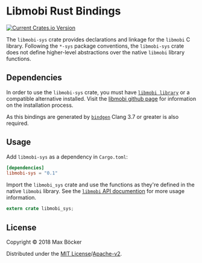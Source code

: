 

# Libmobi Rust Bindings
[![Current Crates.io Version](https://img.shields.io/crates/v/mobi-sys.svg)](https://crates.io/crates/mobi-sys)


The `libmobi-sys` crate provides declarations and linkage for the `libmobi` C library. Following the
`*-sys` package conventions, the `libmobi-sys` crate does not define higher-level abstractions over
the native `libmobi` library functions.

## Dependencies
In order to use the `libmobi-sys` crate, you must have [`libmobi library`](https://www.fabiszewski.net/libmobi/index.html) or a compatible alternative installed. Visit the [libmobi github page](https://github.com/bfabiszewski/libmobi) for information on the installation process. 

As this bindings are generated by [`bindgen`](https://crates.io/crates/bindgen) Clang 3.7 or greater is also required.

## Usage
Add `libmobi-sys` as a dependency in `Cargo.toml`:

```toml
[dependencies]
libmobi-sys = "0.1"
```

Import the `libmobi_sys` crate and use the functions as they're defined in the native `libmobi`
library. See the [`libmobi` API documention](https://www.fabiszewski.net/libmobi/index.html)
for more usage information.

```rust
extern crate libmobi_sys;
```
## License
Copyright © 2018 Max Böcker

Distributed under the [MIT License](LICENSE-MIT)/[Apache-v2](LICENSE-APACHE).
